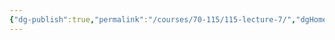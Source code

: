 ```yaml
---
{"dg-publish":true,"permalink":"/courses/70-115/115-lecture-7/","dgHomeLink":true,"dgPassFrontmatter":false,"dgShowBacklinks":false,"dgShowLocalGraph":false,"dgShowInlineTitle":false}
---
```

